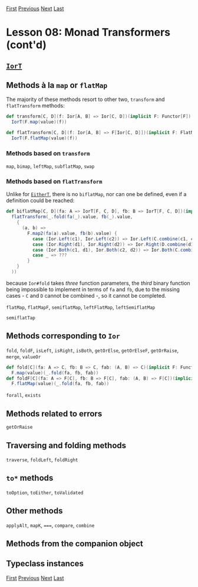 [First](https://github.com/sjbiaga/kittens/blob/main/mt-1-compose/README.md) [Previous](https://github.com/sjbiaga/kittens/blob/main/mt-3-OptionT/README.md) [Next](https://github.com/sjbiaga/kittens/blob/main/mt-5-ReaderT/README.md) [Last](https://github.com/sjbiaga/kittens/blob/main/mt-9-WriterT-Validated/README.md)

Lesson 08: Monad Transformers (cont'd)
======================================

[`IorT`](https://typelevel.org/cats/datatypes/iort.html)
--------------------------------------------------------

Methods à la `map` or `flatMap`
-------------------------------

The majority of these methods resort to other two, `transform` and `flatTransform` methods:

```Scala
def transform[C, D](f: Ior[A, B] => Ior[C, D])(implicit F: Functor[F]): IorT[F, C, D] =
  IorT(F.map(value)(f))

def flatTransform[C, D](f: Ior[A, B] => F[Ior[C, D]])(implicit F: FlatMap[F]): IorT[F, C, D] =
  IorT(F.flatMap(value)(f))
```

### Methods based on `transform`

`map`, `bimap`, `leftMap`, `subflatMap`, `swap`

### Methods based on `flatTransform`

Unlike for [`EitherT`](https://github.com/sjbiaga/kittens/blob/main/mt-2-EitherT/README.md#methods-based-on-flattransform),
there is no `biflatMap`, nor can one be defined, even if a definition could be reached:

```Scala
def biflatMap[C, D](fa: A => IorT[F, C, D], fb: B => IorT[F, C, D])(implicit F: Monad[F], C: Semigroup[C], D: Semigroup[D]): IorT[F, C, D] =
  flatTransform(_.fold(fa(_).value, fb(_).value,
    {
      (a, b) =>
        F.map2(fa(a).value, fb(b).value) {
          case (Ior.Left(c1), Ior.Left(c2)) => Ior.Left(C.combine(c1, c2))
          case (Ior.Right(d1), Ior.Right(d2)) => Ior.Right(D.combine(d1, d2))
          case (Ior.Both(c1, d1), Ior.Both(c2, d2)) => Ior.Both(C.combine(c1, c2), D.combine(d1, d2))
          case _ => ???
        }
    }
  ))
```

because `Ior#fold` takes _three_ function parameters, the _third_ binary function being impossible to implement in terms of
`fa` and `fb`, due to the missing cases - `C` and `D` cannot be combined -, so it cannot be completed.

`flatMap`, `flatMapF`, `semiflatMap`, `leftFlatMap`, `leftSemiflatMap`

`semiflatTap`

Methods corresponding to `Ior`
---------------------------------

`fold`, `foldF`, `isLeft`, `isRight`, `isBoth`, `getOrElse`, `getOrElseF`, `getOrRaise`, `merge`, `valueOr`

```Scala
def fold[C](fa: A => C, fb: B => C, fab: (A, B) => C)(implicit F: Functor[F]): F[C] =
  F.map(value)(_.fold(fa, fb, fab))
def foldF[C](fa: A => F[C], fb: B => F[C], fab: (A, B) => F[C])(implicit F: FlatMap[F]): F[C] =
  F.flatMap(value)(_.fold(fa, fb, fab))
```

`forall`, `exists`

Methods related to errors
-------------------------

`getOrRaise`

Traversing and folding methods
------------------------------

`traverse`, `foldLeft`, `foldRight`

`to*` methods
-------------

`toOption`, `toEither`, `toValidated`

Other methods
-------------

`applyAlt`, `mapK`, `===`, `compare`, `combine`

Methods from the companion object
---------------------------------

Typeclass instances
-------------------

[First](https://github.com/sjbiaga/kittens/blob/main/mt-1-compose/README.md) [Previous](https://github.com/sjbiaga/kittens/blob/main/mt-3-OptionT/README.md) [Next](https://github.com/sjbiaga/kittens/blob/main/mt-5-ReaderT/README.md) [Last](https://github.com/sjbiaga/kittens/blob/main/mt-9-WriterT-Validated/README.md)

